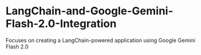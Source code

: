 # LangChain-and-Google-Gemini-Flash-2.0-Integration
Focuses on creating a LangChain-powered application using Google Gemini Flash 2.0
